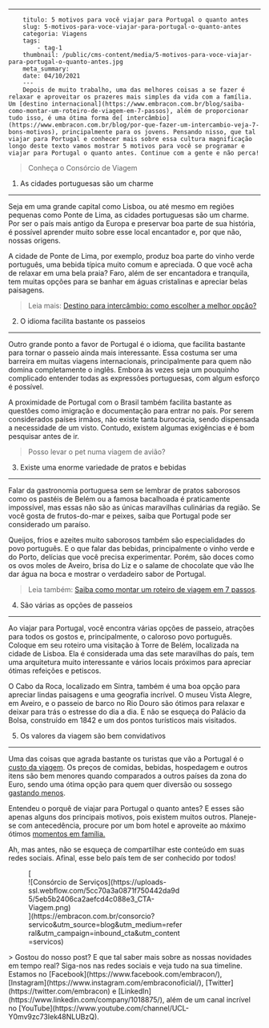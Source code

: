 ---
        titulo: 5 motivos para você viajar para Portugal o quanto antes
        slug: 5-motivos-para-voce-viajar-para-portugal-o-quanto-antes
        categoria: Viagens
        tags:
            - tag-1
        thumbnail: /public/cms-content/media/5-motivos-para-voce-viajar-para-portugal-o-quanto-antes.jpg
        meta_summary: 
        date: 04/10/2021
        ---
        Depois de muito trabalho, uma das melhores coisas a se fazer é relaxar e aproveitar os prazeres mais simples da vida com a família. Um [destino internacional](https://www.embracon.com.br/blog/saiba-como-montar-um-roteiro-de-viagem-em-7-passos), além de proporcionar tudo isso, é uma ótima forma de[ intercâmbio](https://www.embracon.com.br/blog/por-que-fazer-um-intercambio-veja-7-bons-motivos), principalmente para os jovens. Pensando nisso, que tal viajar para Portugal e conhecer mais sobre essa cultura magnificação longo deste texto vamos mostrar 5 motivos para você se programar e viajar para Portugal o quanto antes. Continue com a gente e não perca!

> Conheça o Consórcio de Viagem

1. As cidades portuguesas são um charme
---------------------------------------

Seja em uma grande capital como Lisboa, ou até mesmo em regiões pequenas como Ponte de Lima, as cidades portuguesas são um charme. Por ser o país mais antigo da Europa e preservar boa parte de sua história, é possível aprender muito sobre esse local encantador e, por que não, nossas origens.

A cidade de Ponte de Lima, por exemplo, produz boa parte do vinho verde português, uma bebida típica muito comum e apreciada. O que você acha de relaxar em uma bela praia? Faro, além de ser encantadora e tranquila, tem muitas opções para se banhar em águas cristalinas e apreciar belas paisagens.

> Leia mais: [Destino para intercâmbio: como escolher a melhor opção?](https://www.embracon.com.br/blog/destino-para-intercambio-como-escolher-a-melhor-opcao)

2. O idioma facilita bastante os passeios
-----------------------------------------

Outro grande ponto a favor de Portugal é o idioma, que facilita bastante para tornar o passeio ainda mais interessante. Essa costuma ser uma barreira em muitas viagens internacionais, principalmente para quem não domina completamente o inglês. Embora às vezes seja um pouquinho complicado entender todas as expressões portuguesas, com algum esforço é possível.

A proximidade de Portugal com o Brasil também facilita bastante as questões como imigração e documentação para entrar no país. Por serem considerados países irmãos, não existe tanta burocracia, sendo dispensada a necessidade de um visto. Contudo, existem algumas exigências e é bom pesquisar antes de ir.

> Posso levar o pet numa viagem de avião?

3. Existe uma enorme variedade de pratos e bebidas
--------------------------------------------------

Falar da gastronomia portuguesa sem se lembrar de pratos saborosos como os pastéis de Belém ou a famosa bacalhoada é praticamente impossível, mas essas não são as únicas maravilhas culinárias da região. Se você gosta de frutos-do-mar e peixes, saiba que Portugal pode ser considerado um paraíso.

Queijos, frios e azeites muito saborosos também são especialidades do povo português. E o que falar das bebidas, principalmente o vinho verde e do Porto, delícias que você precisa experimentar. Porém, são doces como os ovos moles de Aveiro, brisa do Liz e o salame de chocolate que vão lhe dar água na boca e mostrar o verdadeiro sabor de Portugal.

> Leia também: [Saiba como montar um roteiro de viagem em 7 passos](https://www.embracon.com.br/blog/saiba-como-montar-um-roteiro-de-viagem-em-7-passos).

4. São várias as opções de passeios
-----------------------------------

Ao viajar para Portugal, você encontra várias opções de passeio, atrações para todos os gostos e, principalmente, o caloroso povo português. Coloque em seu roteiro uma visitação à Torre de Belém, localizada na cidade de Lisboa. Ela é considerada uma das sete maravilhas do país, tem uma arquitetura muito interessante e vários locais próximos para apreciar ótimas refeições e petiscos.

O Cabo da Roca, localizado em Sintra, também é uma boa opção para apreciar lindas paisagens e uma geografia incrível. O museu Vista Alegre, em Aveiro, e o passeio de barco no Rio Douro são ótimos para relaxar e deixar para trás o estresse do dia a dia. E não se esqueça do Palácio da Bolsa, construído em 1842 e um dos pontos turísticos mais visitados.

5. Os valores da viagem são bem convidativos
--------------------------------------------

Uma das coisas que agrada bastante os turistas que vão a Portugal é o [custo da viagem](https://www.embracon.com.br/blog/5-dicas-para-economizar-e-viajar-na-alta-temporada). Os preços de comidas, bebidas, hospedagem e outros itens são bem menores quando comparados a outros países da zona do Euro, sendo uma ótima opção para quem quer diversão ou sossego [gastando menos](https://www.embracon.com.br/blog/7-dicas-de-como-economizar-na-passagem-de-aviao).

Entendeu o porquê de viajar para Portugal o quanto antes? E esses são apenas alguns dos principais motivos, pois existem muitos outros. Planeje-se com antecedência, procure por um bom hotel e aproveite ao máximo ótimos [momentos em família.](https://www.embracon.com.br/blog/viagem-em-familia-4-dicas-para-agradar-a-todos)

Ah, mas antes, não se esqueça de compartilhar este conteúdo em suas redes sociais. Afinal, esse belo país tem de ser conhecido por todos!

<figure class="w-richtext-figure-type-image w-richtext-align-center" style="max-width:310px">[<div>![Consórcio de Serviços](https://uploads-ssl.webflow.com/5cc70a3a0871f750442da9d5/5eb5b2406ca2aefcd4c088e3_CTA-Viagem.png)</div>](https://embracon.com.br/consorcio?servico&utm_source=blog&utm_medium=referral&utm_campaign=inbound_cta&utm_content=servicos)</figure>> Gostou do nosso post? E que tal saber mais sobre as nossas novidades em tempo real? Siga-nos nas redes sociais e veja tudo na sua timeline. Estamos no [Facebook](https://www.facebook.com/embracon/), [Instagram](https://www.instagram.com/embraconoficial/), [Twitter](https://twitter.com/embracon) e [LinkedIn](https://www.linkedin.com/company/1018875/), além de um canal incrível no [YouTube](https://www.youtube.com/channel/UCL-Y0mv9zc73Iek48NLUBzQ).
        